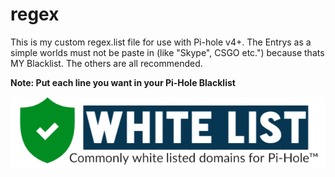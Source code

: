 # regex
This is my custom regex.list file for use with Pi-hole v4+. The Entrys as a simple worlds must not be paste in (like "Skype", CSGO etc.") because thats MY Blacklist. The others are all recommended.

**Note: Put each line you want in your Pi-Hole Blacklist**

<p align="left">
  <img width="550" src="https://raw.githubusercontent.com/SwissSkynet/whitelist/master/images/logo.png">
</p>
